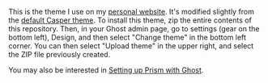This is the theme I use on my [personal website](aarondevelops.com). It's modified slightly from the [default Casper theme](https://github.com/TryGhost/Casper). To install this theme, zip the entire contents of this repository. Then, in your Ghost admin page, go to settings (gear on the bottom left), Design, and then select "Change theme" in the bottom left corner. You can then select "Upload theme" in the upper right, and select the ZIP file previously created.

You may also be interested in [Setting up Prism with Ghost](https://aarondevelops.com/setting-up-prism-with-ghost/).
